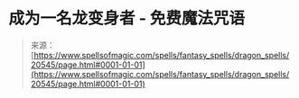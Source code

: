 <!--yml

category: 未分类

date: 2024-06-12 19:03:26

-->

# 成为一名龙变身者 - 免费魔法咒语

> 来源：[https://www.spellsofmagic.com/spells/fantasy_spells/dragon_spells/20545/page.html#0001-01-01](https://www.spellsofmagic.com/spells/fantasy_spells/dragon_spells/20545/page.html#0001-01-01)
